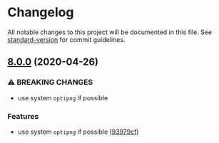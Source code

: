 # Changelog

All notable changes to this project will be documented in this file. See [standard-version](https://github.com/conventional-changelog/standard-version) for commit guidelines.

## [8.0.0](https://github.com/mole-inc/imagemin-optipng/compare/v7.1.0...v8.0.0) (2020-04-26)


### ⚠ BREAKING CHANGES

* use system `optipng` if possible

### Features

* use system `optipng` if possible ([93979cf](https://github.com/mole-inc/imagemin-optipng/commit/93979cf9cb9a81eed489013b2d9da8a3021b6111))

